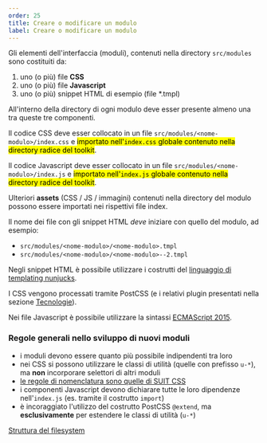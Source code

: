 ```yaml
---
order: 25
title: Creare o modificare un modulo
label: Creare o modificare un modulo
---
```


Gli elementi dell'interfaccia (moduli), contenuti nella directory `src/modules` sono costituiti da:

1. uno (o più) file **CSS**
2. uno (o più) file **Javascript**
3. uno (o più) snippet HTML di esempio (file \*.tmpl)

All'interno della directory di ogni modulo deve esser presente almeno una tra queste tre componenti.

Il codice CSS deve esser collocato in un file `src/modules/<nome-modulo>/index.css`
e <mark>importato nell'`index.css` globale contenuto nella directory radice del toolkit</mark>.

Il codice Javascript deve esser collocato in un file `src/modules/<nome-modulo>/index.js`
e <mark>importato nell'`index.js` globale contenuto nella directory radice del toolkit</mark>.

Ulteriori **assets** (CSS / JS / immagini) contenuti nella directory del modulo
possono essere importati nei rispettivi file index.

Il nome dei file con gli snippet HTML *deve* iniziare con quello del modulo, ad esempio:

- `src/modules/<nome-modulo>/<nome-modulo>.tmpl`
- `src/modules/<nome-modulo>/<nome-modulo>--2.tmpl`

Negli snippet HTML è possibile utilizzare i costrutti del
[linguaggio di templating nunjucks](https://mozilla.github.io/nunjucks/).

I CSS vengono processati tramite PostCSS (e i relativi plugin presentati nella sezione [Tecnologie](tecnologie)).

Nei file Javascript è possibile utilizzare la sintassi [ECMAScript 2015](https://babeljs.io/docs/learn-es2015/).

### Regole generali nello sviluppo di nuovi moduli

- i moduli devono essere quanto più possibile indipendenti tra loro
- nei CSS si possono utilizzare le classi di utilità (quelle con prefisso `u-*`), ma **non** incorporare selettori di altri moduli
- [le regole di nomenclatura sono quelle di SUIT CSS](https://github.com/suitcss/suit/blob/master/doc/naming-conventions.md)
- i componenti Javascript devono dichiarare tutte le loro dipendenze nell'`index.js` (es. tramite il costrutto `import`)
- è incoraggiato l'utilizzo del costrutto PostCSS `@extend`, ma **esclusivamente** per estendere le classi di utilità (`u-*`)

[Struttura del filesystem](struttura)
